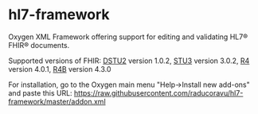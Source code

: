 # hl7-framework
Oxygen XML Framework offering support for editing and validating HL7® FHIR® documents.

Supported versions of FHIR: [DSTU2](https://hl7.org/fhir/DSTU2) version 1.0.2, [STU3](https://hl7.org/fhir/STU3) version 3.0.2, [R4](https://hl7.org/fhir/R4) version 4.0.1, [R4B](https://hl7.org/fhir/R4B) version 4.3.0

For installation, go to the Oxygen main menu "Help->Install new add-ons" and paste this URL: https://raw.githubusercontent.com/raducoravu/hl7-framework/master/addon.xml
